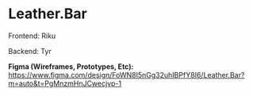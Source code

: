 # Leather.Bar
Frontend: Riku

Backend: Tyr

**Figma (Wireframes, Prototypes, Etc):** https://www.figma.com/design/FoWN8I5nGg32uhIBPfY8I6/Leather.Bar?m=auto&t=PgMnzmHnJCwecjvp-1
